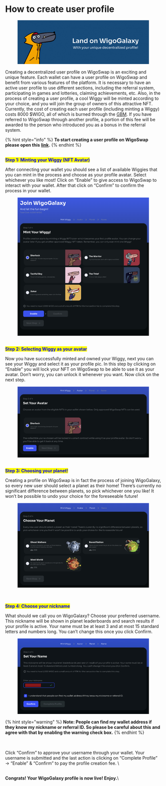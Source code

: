 # How to create user profile

<figure><img src="../../.gitbook/assets/Create-profile-5.jpg" alt=""><figcaption></figcaption></figure>

Creating a decentralized user profile on WigoSwap is an exciting and unique feature. Each wallet can have a user profile on WigoSwap and benefit from various features of the platform. It is necessary to have an active user profile to use different sections, including the referral system, participating in games and lotteries, claiming achievements, etc. Also, in the process of creating a user profile, a cool Wiggy will be minted according to your choice, and you will join the group of owners of this attractive NFT. Currently, the cost of creating each user profile (including minting a Wiggy) costs 8000 $WIGO, all of which is burned through the [GBM](../../tokenomics/gamified-burning-mechanism-gbm.md). If you have referred to WigoSwap through another profile, a portion of this fee will be awarded to the person who introduced you as a bonus in the referral system.

{% hint style="info" %}
**To start creating a user profile on WigoSwap please open this** [**link**](https://wigoswap.io/join)**.**&#x20;
{% endhint %}

\
<mark style="color:blue;">**Step 1: Minting your Wiggy (NFT Avatar)**</mark>

After connecting your wallet you should see a list of available Wiggies that you can mint in the process and choose as your profile avatar. Select whichever you like most! Click on “Enable” to give access to WigoSwap to interact with your wallet. After that click on “Confirm” to confirm the process in your wallet.&#x20;

<figure><img src="../../.gitbook/assets/Create-profile-1.png" alt=""><figcaption></figcaption></figure>

\
<mark style="color:blue;">**Step 2: Selecting Wiggy as your avatar**</mark>

Now you have successfully minted and owned your Wiggy, next you can see your Wiggy and select it as your profile pic. In this step by clicking on “Enable” you will lock your NFT on WigoSwap to be able to use it as your avatar. Don’t worry, you can unlock it whenever you want. Now click on the next step.

<figure><img src="../../.gitbook/assets/Create-profile-2.png" alt=""><figcaption></figcaption></figure>

\
<mark style="color:blue;">**Step 3: Choosing your planet!**</mark>

Creating a profile on WigoSwap is in fact the process of joining WigoGalaxy, so every new user should select a planet as their home! There’s currently no significant difference between planets, so pick whichever one you like! It won’t be possible to undo your choice for the foreseeable future!

<figure><img src="../../.gitbook/assets/Create-profile-3.png" alt=""><figcaption></figcaption></figure>

\
\
<mark style="color:blue;">**Step 4: Choose your nickname**</mark>

What should we call you on WigoGalaxy? Choose your preferred username. This nickname will be shown in planet leaderboards and search results if your profile is active. Your name must be at least 3 and at most 15 standard letters and numbers long. You can’t change this once you click Confirm.

<figure><img src="../../.gitbook/assets/Create-profile-4.jpg" alt=""><figcaption></figcaption></figure>

{% hint style="warning" %}
**Note: People can find my wallet address if they know my nickname or referral ID. So please be careful about this and agree with that by enabling the warning check box.**&#x20;
{% endhint %}

\
\
Click “Confirm” to approve your username through your wallet. Your username is submitted and the last action is clicking on “Complete Profile” → “Enable” & “Confirm” to pay the profile creation fee. \


\
**Congrats! Your WigoGalaxy profile is now live! Enjoy.**\

